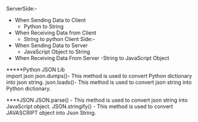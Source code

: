 ServerSide:-
- When Sending Data to Client
    -   Python to String
- When Receiving Data from Client
    - String to python
Client Side:- 
- When Sending Data to Server
    - JavaScript Object to String
- When Receiving Data From Server
    -String to JavaScript Object 

*****Python JSON Lib  
import json
json.dumps()- This method is used to convert Python dictionary into json string.
json.loads()- This method is used to convert json string into Python dictionary.

****JSON
JSON.parse() - This method is used to convert json string into JavaScript object.
JSON.stringify() - This method is used to convert JAVASCRIPT object into Json String.
